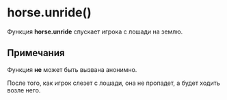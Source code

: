 # horse.unride()
Функция **horse.unride** спускает игрока с лошади на землю.

## Примечания
Функция **не** может быть вызвана анонимно.

После того, как игрок слезет с лошади, она не пропадет, а будет ходить возле него.